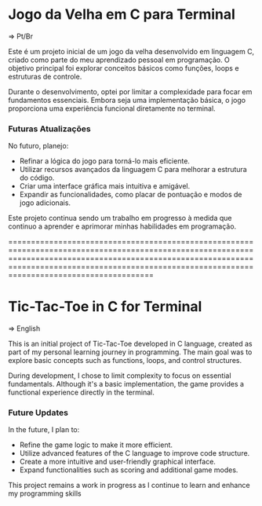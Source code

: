 # Jogo da Velha em C para Terminal

=> Pt/Br

Este é um projeto inicial de um jogo da velha desenvolvido em linguagem C, criado como parte do meu aprendizado pessoal em programação. O objetivo principal foi explorar conceitos básicos como funções, loops e estruturas de controle.

Durante o desenvolvimento, optei por limitar a complexidade para focar em fundamentos essenciais. Embora seja uma implementação básica, o jogo proporciona uma experiência funcional diretamente no terminal.

### Futuras Atualizações

No futuro, planejo:

- Refinar a lógica do jogo para torná-lo mais eficiente.
- Utilizar recursos avançados da linguagem C para melhorar a estrutura do código.
- Criar uma interface gráfica mais intuitiva e amigável.
- Expandir as funcionalidades, como placar de pontuação e modos de jogo adicionais.

Este projeto continua sendo um trabalho em progresso à medida que continuo a aprender e aprimorar minhas habilidades em programação.

========================================================================================================================================================================================================================================================
# Tic-Tac-Toe in C for Terminal

=> English

This is an initial project of Tic-Tac-Toe developed in C language, created as part of my personal learning journey in programming. The main goal was to explore basic concepts such as functions, loops, and control structures.

During development, I chose to limit complexity to focus on essential fundamentals. Although it's a basic implementation, the game provides a functional experience directly in the terminal.

### Future Updates

In the future, I plan to:

- Refine the game logic to make it more efficient.
- Utilize advanced features of the C language to improve code structure.
- Create a more intuitive and user-friendly graphical interface.
- Expand functionalities such as scoring and additional game modes.

This project remains a work in progress as I continue to learn and enhance my programming skills
